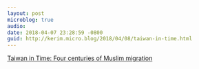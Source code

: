 ```yaml
---
layout: post
microblog: true
audio: 
date: 2018-04-07 23:28:59 -0800
guid: http://kerim.micro.blog/2018/04/08/taiwan-in-time.html
---
```

[Taiwan in Time: Four centuries of Muslim migration](http://www.taipeitimes.com/News/feat/archives/2018/04/08/2003690900)
